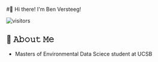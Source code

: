 #👋 Hi there! I'm Ben Versteeg!

![visitors](https://vbr.wocr.tk/badge?page_id=BenVerst&color=00cf00)

## :book: 𝙰𝚋𝚘𝚞𝚝 𝙼𝚎
- Masters of Environmental Data Sciece student at UCSB

<!--
